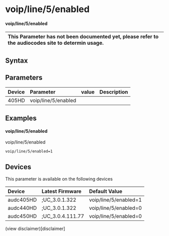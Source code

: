 ﻿---
description: voip/line/5/enabled
search: false
---

# voip/line/5/enabled

#### voip/line/5/enabled


| This Parameter has not been documented yet, please refer to the audiocodes site to determin usage.  | 
| :--- |

## Syntax

## Parameters
|Device|Parameter|value|Description|
|:---|:---|:---|:---|
| 405HD | voip/line/5/enabled |  |  |

## Examples
#### voip/line/5/enabled

voip/line/5/enabled

```
voip/line/5/enabled=1
```

## Devices
This parameter is available on the following devices

| Device | Latest Firmware | Default Value |
|:---|:---|:---|
| audc405HD | ;UC_3.0.1.322 | voip/line/5/enabled=1 
| audc440HD | ;UC_3.0.1.322 | voip/line/5/enabled=0 
| audc450HD | ;UC_3.0.4.111.77 | voip/line/5/enabled=0 

(view disclaimer)[disclaimer]

